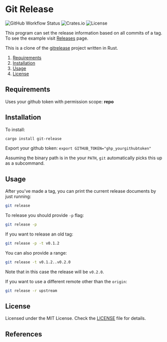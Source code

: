 # Git Release

![GitHub Workflow Status](https://img.shields.io/github/actions/workflow/status/arsham/git-release/integration.yml?logo=github)
![Crates.io](https://img.shields.io/crates/v/git-release?color=green&logo=rust&logoColor=orange)
![License](https://img.shields.io/github/license/arsham/git-release)

This program can set the release information based on all commits of a tag. To
see the example visit [Releases](https://github.com/arsham/git-release/releases)
page.

This is a clone of the [gitrelease] project written in Rust.

1. [Requirements](#requirements)
2. [Installation](#installation)
3. [Usage](#usage)
4. [License](#license)

## Requirements

Uses your github token with permission scope: **repo**

## Installation

To install:

```bash
cargo install git-release
```

Export your github token:
`export GITHUB_TOKEN="ghp_yourgithubtoken"`

Assuming the binary path is in the your `PATH`, `git` automatically picks this
up as a subcommand.

## Usage

After you've made a tag, you can print the current release documents by just
running:

```bash
git release
```

To release you should provide `-p` flag:

```bash
git release -p
```

If you want to release an old tag:

```bash
git release -p -t v0.1.2
```

You can also provide a range:

```bash
git release -t v0.1.2..v0.2.0
```

Note that in this case the release will be `v0.2.0`.

If you want to use a different remote other than the `origin`:

```bash
git release -r upstream
```

## License

Licensed under the MIT License. Check the [LICENSE](./LICENSE) file for details.

<!--
vim: foldlevel=1
-->

## References

[gitrelease]: https://github.com/arsham/gitrelease

